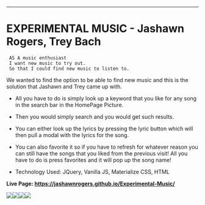 
---

# EXPERIMENTAL MUSIC - Jashawn Rogers, Trey Bach

     AS A music enthusiast
     I want new music to try out.
     So that I could find new music to listen to.

We wanted to find the option to be able to find new music and this is the solution that Jashawn and Trey came up with.


* All you have to do is simply look up a keyword that you like for any song in the search bar in the HomePage Picture.

* Then you would simply search and you would get such results.

* You can either look up the lyrics by pressing the lyric button which will then pull a modal with the lyrics for the song. 

* You can also favorite it so if you have to refresh for whatever reason you can still have the songs that you liked from the previous visit! All you have to do is press favorites and it will pop up the song name!

* Technology Used: JQuery, Vanilla JS, Materialize CSS, HTML


**Live Page: https://jashawnrogers.github.io/Experimental-Music/**

![](../Images/HomePage.PNG)![](../Images/SearchPage.PNG)![](../Images/FavoritesPage.PNG)![](../Images/LyricPage.PNG)

